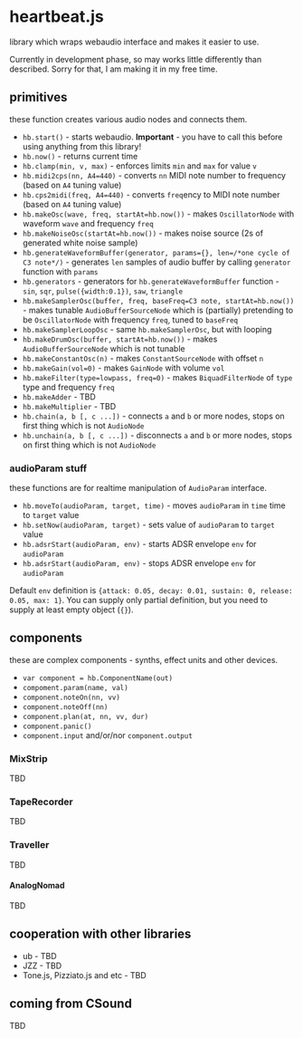# heartbeat.js

library which wraps webaudio interface and makes it easier to use.

Currently in development phase, so may works little differently than described. Sorry for that, I am making it in my free time.

## primitives

these function creates various audio nodes and connects them.  

- `hb.start()` - starts webaudio. **Important** - you have to call this before using anything from this library!
- `hb.now()` - returns current time
- `hb.clamp(min, v, max)` - enforces limits `min` and `max` for value `v`
- `hb.midi2cps(nn, A4=440)` - converts `nn` MIDI note number to frequency (based on `A4` tuning value)
- `hb.cps2midi(freq, A4=440)` - converts `freq`ency to MIDI note number (based on `A4` tuning value)
- `hb.makeOsc(wave, freq, startAt=hb.now())` - makes `OscillatorNode` with waveform `wave` and frequency `freq`
- `hb.makeNoiseOsc(startAt=hb.now())` - makes noise source (2s of generated white noise sample)
- `hb.generateWaveformBuffer(generator, params={}, len=/*one cycle of C3 note*/)` - generates `len` samples of audio buffer by calling `generator` function with `params`
- `hb.generators` - generators for `hb.generateWaveformBuffer` function - `sin`, `sqr`, `pulse({width:0.1})`, `saw`, `triangle`
- `hb.makeSamplerOsc(buffer, freq, baseFreq=C3 note, startAt=hb.now())` - makes tunable `AudioBufferSourceNode` which is (partially) pretending to be `OscillatorNode` with frequency `freq`, tuned to `baseFreq` 
- `hb.makeSamplerLoopOsc` - same `hb.makeSamplerOsc`, but with looping
- `hb.makeDrumOsc(buffer, startAt=hb.now())` - makes `AudioBufferSourceNode` which is not tunable
- `hb.makeConstantOsc(n)` - makes `ConstantSourceNode` with offset `n`
- `hb.makeGain(vol=0)` - makes `GainNode` with volume `vol` 
- `hb.makeFilter(type=lowpass, freq=0)` - makes `BiquadFilterNode` of `type` type and frequency `freq`
- `hb.makeAdder` - TBD
- `hb.makeMultiplier` - TBD
- `hb.chain(a, b [, c ...])` - connects `a` and `b` or more nodes, stops on first thing which is not `AudioNode`
- `hb.unchain(a, b [, c ...])` - disconnects `a` and `b` or more nodes, stops on first thing which is not `AudioNode`

### audioParam stuff

these functions are for realtime manipulation of `AudioParam` interface.

- `hb.moveTo(audioParam, target, time)` - moves `audioParam` in `time` time to `target` value
- `hb.setNow(audioParam, target)` - sets value of `audioParam` to `target` value
- `hb.adsrStart(audioParam, env)` - starts ADSR envelope `env` for `audioParam`
- `hb.adsrStart(audioParam, env)` - stops ADSR envelope `env` for `audioParam`

Default `env` definition is `{attack: 0.05, decay: 0.01, sustain: 0, release: 0.05, max: 1}`. You can supply only 
partial definition, but you need to supply at least empty object (`{}`).

## components

these are complex components - synths, effect units and other devices.

- `var component = hb.ComponentName(out)`
- `compoment.param(name, val)`
- `component.noteOn(nn, vv)`
- `component.noteOff(nn)`
- `component.plan(at, nn, vv, dur)`
- `component.panic()`
- `component.input` and/or/nor `component.output`

### MixStrip

TBD

### TapeRecorder

TBD

### Traveller

TBD

#### AnalogNomad

TBD

## cooperation with other libraries

- ub - TBD
- JZZ - TBD
- Tone.js, Pizziato.js and etc  - TBD

## coming from CSound

TBD


